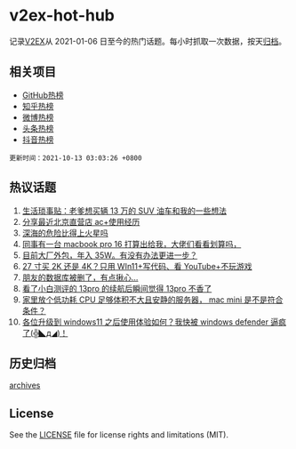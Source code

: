 # v2ex-hot-hub

 记录[V2EX](https://www.v2ex.com/)从 2021-01-06 日至今的热门话题。每小时抓取一次数据，按天[归档](archives)。
 
 ## 相关项目

- [GitHub热榜](https://github.com/snaildev/github-hot-hub)
- [知乎热榜](https://github.com/snaildev/zhihu-hot-hub)
- [微博热榜](https://github.com/snaildev/weibo-hot-hub)
- [头条热榜](https://github.com/snaildev/toutiao-hot-hub)
- [抖音热榜](https://github.com/snaildev/douyin-hot-hub)


 `更新时间：2021-10-13 03:03:26 +0800`

## 热议话题

1. [生活琐事贴：老爹想买辆 13 万的 SUV 油车和我的一些想法](https://www.v2ex.com/t/807299)
1. [分享最近北京直营店 ac+使用经历](https://www.v2ex.com/t/807236)
1. [深海的危险比得上火星吗](https://www.v2ex.com/t/807210)
1. [同事有一台 macbook pro 16 打算出给我，大佬们看看划算吗，](https://www.v2ex.com/t/807267)
1. [目前大厂外包，年入 35W。有没有办法更进一步？](https://www.v2ex.com/t/807238)
1. [27 寸买 2K 还是 4K？只用 WIn11+写代码、看 YouTube+不玩游戏](https://www.v2ex.com/t/807282)
1. [朋友的数据库被删了，有点揪心...](https://www.v2ex.com/t/807226)
1. [看了小白测评的 13pro 的续航后瞬间觉得 13pro 不香了](https://www.v2ex.com/t/807290)
1. [家里放个低功耗 CPU 足够体积不大且安静的服务器， mac mini 是不是符合条件？](https://www.v2ex.com/t/807240)
1. [各位升级到 windows11 之后使用体验如何？我快被 windows defender 逼疯了(╬◣д◢)！](https://www.v2ex.com/t/807331)

## 历史归档

[archives](archives)

## License

See the [LICENSE](LICENSE) file for license rights and limitations (MIT).
